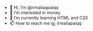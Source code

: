 - 👋 Hi, I’m @irmaliaapaiqq
- 👀 I’m interested in money
- 🌱 I’m currently learning HTML and CSS
- 📫 How to reach me ig; irmaliapaiqq

<!---
irmaliaapaiqq/irmaliaapaiqq is a ✨ special ✨ repository because its `README.md` (this file) appears on your GitHub profile.
You can click the Preview link to take a look at your changes.
--->
